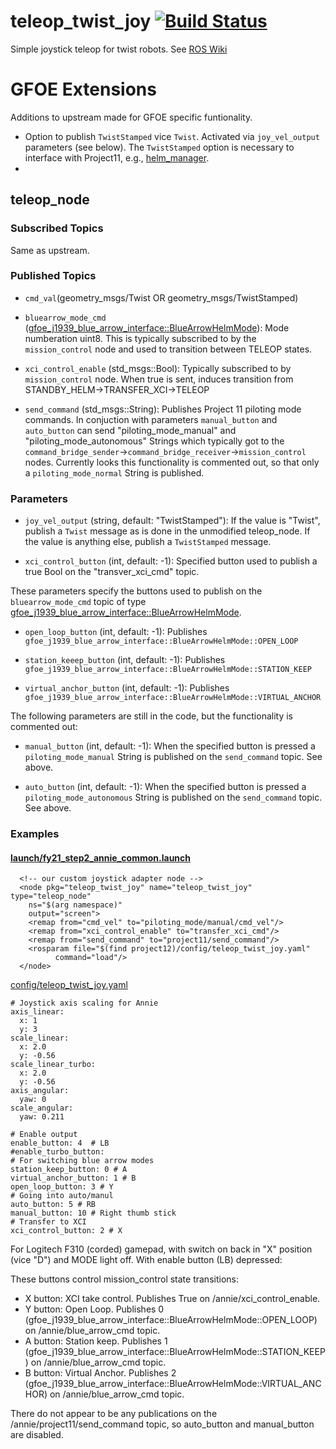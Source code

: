 teleop_twist_joy [![Build Status](https://travis-ci.org/ros-teleop/teleop_twist_joy.svg?branch=indigo-devel)](https://travis-ci.org/ros-teleop/teleop_twist_joy)
================

Simple joystick teleop for twist robots. See [ROS Wiki](http://wiki.ros.org/teleop_twist_joy)

# GFOE Extensions

Additions to upstream made for GFOE specific funtionality.

* Option to publish `TwistStamped` vice `Twist`.  Activated via `joy_vel_output` parameters (see below).  The `TwistStamped` option is necessary to interface with Project11, e.g., [helm_manager](https://github.com/GFOE/helm_manager).
* 

## teleop_node

### Subscribed Topics

Same as upstream.

### Published Topics

* `cmd_val`(geometry_msgs/Twist OR geometry_msgs/TwistStamped)


* `bluearrow_mode_cmd` ([gfoe_j1939_blue_arrow_interface::BlueArrowHelmMode](https://bitbucket.org/gfoe/gfoe_j1939_blue_arrow_interface/src/gfoe-devel/msg/BlueArrowHelmMode.msg)): Mode numberation uint8.  This is typically subscribed to by the `mission_control` node and used to transition between TELEOP states.

* `xci_control_enable` (std_msgs::Bool): Typically subscribed to by `mission_control` node.  When true is sent, induces transition from STANDBY_HELM->TRANSFER_XCI->TELEOP

* `send_command` (std_msgs::String): Publishes Project 11 piloting mode commands.  In conjuction with parameters `manual_button` and `auto_button` can send "piloting_mode_manual" and "piloting_mode_autonomous" Strings which typically got to the `command_bridge_sender`->`command_bridge_receiver`->`mission_control` nodes.  Currently looks this functionality is commented out, so that only a `piloting_mode_normal` String is published.


### Parameters

* `joy_vel_output` (string, default: "TwistStamped"): If the value is "Twist", publish a `Twist` message as is done in the unmodified teleop_node.  If the value is anything else, publish a `TwistStamped` message.

* `xci_control_button` (int, default: -1): Specified button used to publish a true Bool on the "transver_xci_cmd" topic.

These parameters specify the buttons used to publish on the `bluearrow_mode_cmd` topic of type [gfoe_j1939_blue_arrow_interface::BlueArrowHelmMode](https://bitbucket.org/gfoe/gfoe_j1939_blue_arrow_interface/src/gfoe-devel/msg/BlueArrowHelmMode.msg).

* `open_loop_button` (int, default: -1): Publishes `gfoe_j1939_blue_arrow_interface::BlueArrowHelmMode::OPEN_LOOP`

* `station_keeep_button` (int, default: -1): Publishes `gfoe_j1939_blue_arrow_interface::BlueArrowHelmMode::STATION_KEEP`

* `virtual_anchor_button` (int, default: -1): Publishes `gfoe_j1939_blue_arrow_interface::BlueArrowHelmMode::VIRTUAL_ANCHOR`

The following parameters are still in the code, but the functionality is commented out:

* `manual_button` (int, default: -1): When the specified button is pressed a `piloting_mode_manual` String is published on the `send_command` topic.  See above.

* `auto_button` (int, default: -1): When the specified button is pressed a `piloting_mode_autonomous` String is published on the `send_command` topic.  See above.


### Examples

#### [launch/fy21_step2_annie_common.launch](https://bitbucket.org/gfoe/project12/src/gfoe-devel/launch/fy21_step2_annie_common.launch)

```
  <!-- our custom joystick adapter node -->
  <node pkg="teleop_twist_joy" name="teleop_twist_joy" type="teleop_node"
	ns="$(arg namespace)"
	output="screen">
    <remap from="cmd_vel" to="piloting_mode/manual/cmd_vel"/>
    <remap from="xci_control_enable" to="transfer_xci_cmd"/>
    <remap from="send_command" to="project11/send_command"/>
    <rosparam file="$(find project12)/config/teleop_twist_joy.yaml"
	      command="load"/>
  </node>
```

[config/teleop_twist_joy.yaml](https://bitbucket.org/gfoe/project12/src/gfoe-devel/config/teleop_twist_joy.yaml)
```
# Joystick axis scaling for Annie
axis_linear:
  x: 1
  y: 3
scale_linear:
  x: 2.0
  y: -0.56
scale_linear_turbo:
  x: 2.0
  y: -0.56
axis_angular:
  yaw: 0
scale_angular:
  yaw: 0.211

# Enable output
enable_button: 4  # LB 
#enable_turbo_button:
# For switching blue arrow modes
station_keep_button: 0 # A
virtual_anchor_button: 1 # B
open_loop_button: 3 # Y
# Going into auto/manul
auto_button: 5 # RB
manual_button: 10 # Right thumb stick
# Transfer to XCI 
xci_control_button: 2 # X
```

For Logitech F310 (corded) gamepad, with switch on back in "X" position (vice "D") and MODE light off.  With enable button (LB) depressed:

These buttons control mission_control state transitions:

* X button: XCI take control. Publishes True on /annie/xci_control_enable.
* Y button: Open Loop.  Publishes 0 (gfoe_j1939_blue_arrow_interface::BlueArrowHelmMode::OPEN_LOOP) on /annie/blue_arrow_cmd topic.
* A button: Station keep.  Publishes 1 (gfoe_j1939_blue_arrow_interface::BlueArrowHelmMode::STATION_KEEP) on /annie/blue_arrow_cmd topic.
* B button: Virtual Anchor.  Publishes 2 (gfoe_j1939_blue_arrow_interface::BlueArrowHelmMode::VIRTUAL_ANCHOR) on /annie/blue_arrow_cmd topic.

There do not appear to be any publications on the /annie/project11/send_command topic, so auto_button and manual_button are disabled.
